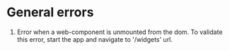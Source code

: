 # General errors 

1. Error when a web-component is unmounted from the dom. To validate this error, start the app and navigate to '/widgets' url.